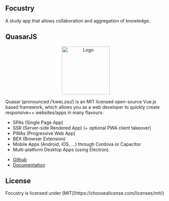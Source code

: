 ## Focustry

<p>A study app that allows collaboration and aggregation of knowledge.</p>

## QuasarJS

<p align="center"><img src="https://i.imgur.com/RjjykYC.png" width="150px" height="auto" alt="Logo"></a></p>

<p>Quasar (pronounced /ˈkweɪ.zɑɹ/) is an MIT licensed open-source Vue.js based framework, which allows you as a web developer to quickly create responsive++ websites/apps in many flavours:</p>

<ul>
<li>SPAs (Single Page App)</li>
<li>SSR (Server-side Rendered App) (+ optional PWA client takeover)</li>
<li>PWAs (Progressive Web App)</li>
<li>BEX (Browser Extension)</li>
<li>Mobile Apps (Android, iOS, …) through Cordova or Capacitor</li>
<li>Multi-platform Desktop Apps (using Electron).</li>
</ul>

* [Github](https://github.com/quasarframework/quasar)
* [Documentation](https://quasar.dev/docs)

## License

<p>Focustry is licensed under [MIT](https://choosealicense.com/licenses/mit/)</p>
